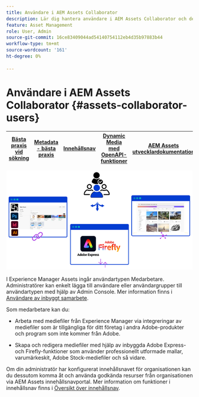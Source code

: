 ```yaml
---
title: Användare i AEM Assets Collaborator
description: Lär dig hantera användare i AEM Assets Collaborator och deras behörigheter.
feature: Asset Management
role: User, Admin
source-git-commit: 16ce83409044ad54140754112eb4d35b97883b44
workflow-type: tm+mt
source-wordcount: '161'
ht-degree: 0%

---
```


# Användare i AEM Assets Collaborator {#assets-collaborator-users}

| [Bästa praxis vid sökning](/help/assets/search-best-practices.md) | [Metadata - bästa praxis](/help/assets/metadata-best-practices.md) | [Innehållsnav](/help/assets/product-overview.md) | [Dynamic Media med OpenAPI-funktioner](/help/assets/dynamic-media-open-apis-overview.md) | [AEM Assets utvecklardokumentation](https://developer.adobe.com/experience-cloud/experience-manager-apis/) |
| ------------- | --------------------------- |---------|----|-----|

![AEM Assets Collaborator-användarbanner](/help/assets/assets/aem-assets-collaborator-users-banner.png)

I Experience Manager Assets ingår användartypen Medarbetare. Administratörer kan enkelt lägga till användare eller användargrupper till användartypen med hjälp av Admin Console. Mer information finns i [Användare av inbyggt samarbete](/help/assets/enable-assets-ultimate.md#onboard-collaborator-users).

Som medarbetare kan du:

* Arbeta med mediefiler från Experience Manager via integreringar av mediefiler som är tillgängliga för ditt företag i andra Adobe-produkter och program som inte kommer från Adobe.

* Skapa och redigera mediefiler med hjälp av inbyggda Adobe Express- och Firefly-funktioner som använder professionellt utformade mallar, varumärkeskit, Adobe Stock-mediefiler och så vidare.


Om din administratör har konfigurerat innehållsnavet för organisationen kan du dessutom komma åt och använda godkända resurser från organisationen via AEM Assets innehållsnavportal. Mer information om funktioner i innehållsnav finns i [Översikt över innehållsnav](/help/assets/product-overview.md).